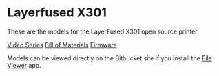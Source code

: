 # Layerfused X301

These are the models for the LayerFused X301 open source printer.

[Video Series](https://www.youtube.com/playlist?list=PLyYZUiBHD1QgZ4tn9tMU3Z-l71JyhPW9l)
[Bill of Materials](https://docs.google.com/spreadsheets/d/1BkFmqMdLik8-B1qxVCviEUmhcazlHoreDtXW5ndriQE)
[Firmware](https://bitbucket.org/makersmashup/marlin)

Models can be viewed directly on the Bitbucket site if you install the [File Viewer](https://marketplace.atlassian.com/apps/1214164/file-viewer-for-bitbucket-cloud) app.
